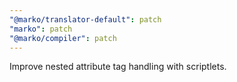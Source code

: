 ```yaml
---
"@marko/translator-default": patch
"marko": patch
"@marko/compiler": patch
---
```


Improve nested attribute tag handling with scriptlets.
